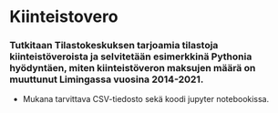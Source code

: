# Kiinteistovero

### Tutkitaan Tilastokeskuksen tarjoamia tilastoja kiinteistöveroista ja selvitetään esimerkkinä Pythonia hyödyntäen, miten kiinteistöveron maksujen määrä on muuttunut Limingassa vuosina 2014-2021.
- Mukana tarvittava CSV-tiedosto sekä koodi jupyter notebookissa.
